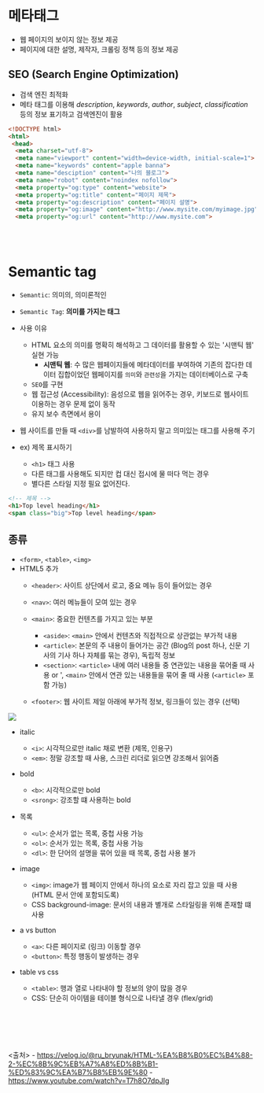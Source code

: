  # 메타태그
  - 웹 페이지의 보이지 않는 정보 제공
  - 페이지에 대한 설명, 제작자, 크롤링 정책 등의 정보 제공
  
  ## SEO (Search Engine Optimization)
  - 검색 엔진 최적화
  - 메타 태그를 이용해 *description*, *keywords*, *author*, *subject*, *classification* 등의 정보 표기하고 검색엔진이 활용
  ```html
  <!DOCTYPE html>
  <html>
   <head>
    <meta charset="utf-8">
    <meta name="viewport" content="width=device-width, initial-scale=1">
    <meta name="keywords" content="apple banna">
    <meta name="desciption" content="나의 블로그">
    <meta name="robot" content="noindex nofollow">
    <meta property="og:type" content="website">
    <meta property="og:title" content="페이지 제목">
    <meta property="og:description" content="페이지 설명">
    <meta property="og:image" content="http://www.mysite.com/myimage.jpg">
    <meta property="og:url" content="http://www.mysite.com">
  ```
    
<br><br>
 
# Semantic tag
 - `Semantic`: 의미의, 의미론적인
 - `Semantic Tag`: **의미를 가지는 태그**
 
 - 사용 이유
   - HTML 요소의 의미를 명확히 해석하고 그 데이터를 활용할 수 있는 '시맨틱 웹' 실현 가능
     - **시맨틱 웹**: 수 많은 웹페이지들에 메타데이터를 부여하여 기존의 잡다한 데이터 집합이었던 웹페이지를 `의미`와 `관련성`을 가지는 데이터베이스로 구축 
   - `SEO`를 구현
   - 웹 접근성 (Accessibility): 음성으로 웹을 읽어주는 경우, 키보드로 웹사이트 이용하는 경우 문제 없이 동작
   - 유지 보수 측면에서 용이
 
 - 웹 사이트를 만들 때 `<div>`를 남발하여 사용하지 말고 의미있는 태그를 사용해 주기
 
- ex) 제목 표시하기
  - `<h1>` 태그 사용
  - 다른 태그를 사용해도 되지만 컵 대신 접시에 물 떠다 먹는 경우
  - 별다른 스타일 지정 필요 없어진다.
```html
<!-- 제목 -->
<h1>Top level heading</h1>
<span class="big">Top level heading</span>
```
 
## 종류
- `<form>`, `<table>`, `<img>`
- HTML5 추가
  - `<header>`: 사이트 상단에서 로고, 중요 메뉴 등이 들어있는 경우
  
  - `<nav>`: 여러 메뉴들이 모여 있는 경우
  
  - `<main>`: 중요한 컨텐츠를 가지고 있는 부분
    - `<aside>`: `<main>` 안에서 컨텐츠와 직접적으로 상관없는 부가적 내용
    - `<article>`: 본문의 주 내용이 들어가는 공간 (Blog의 post 하나, 신문 기사의 기사 하나 자체를 묶는 경우), 독립적 정보
    - `<section>`: `<article>` 내에 여러 내용들 중 연관있는 내용을 묶어줄 때 사용 or ', `<main>` 안에서 연관 있는 내용들을 묶어 줄 때 사용 (`<article>` 포함 가능)
    
  - `<footer>`: 웹 사이트 제일 아래에 부가적 정보, 링크들이 있는 경우 (선택)
<img src="https://github.com/in3166/TIL/blob/main/HTML%2CCSS/img/seman1.JPG" />
<br>

- italic 
  - `<i>`: 시각적으로만 italic 채로 변환 (제목, 인용구)
  - `<em>`: 정말 강조할 때 사용, 스크린 리더로 읽으면 강조해서 읽어줌 

- bold
  - `<b>`: 시각적으로만 bold
  - `<srong>`: 강조할 떄 사용하는 bold 
  
- 목록
  - `<ul>`: 순서가 없는 목록, 중첩 사용 가능
  - `<ol>`: 순서가 있는 목록, 중첩 사용 가능
  - `<dl>`: 한 단어의 설명을 묶어 있을 때 목록, 중첩 사용 불가
  
- image
  - `<img>`: image가 웹 페이지 안에서 하나의 요소로 자리 잡고 있을 때 사용 (HTML 문서 안에 포함되도록)
  - CSS background-image: 문서의 내용과 별개로 스타일링을 위해 존재할 떄 사용

- a vs button
  - `<a>`: 다른 페이지로 (링크) 이동할 경우
  - `<button>`: 특정 행동이 발생하는 경우

- table vs css
  - `<table>`: 행과 열로 나타내야 할 정보의 양이 많을 경우
  - CSS: 단순히 아이템을 테이블 형식으로 나타낼 경우 (flex/grid)
  
<br/><br/>
  

    
<br/><br/>
<출처>
    - https://velog.io/@ru_bryunak/HTML-%EA%B8%B0%EC%B4%88-2-%EC%8B%9C%EB%A7%A8%ED%8B%B1-%ED%83%9C%EA%B7%B8%EB%9E%80
    - https://www.youtube.com/watch?v=T7h8O7dpJIg
    
